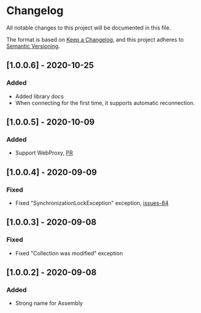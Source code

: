 # Changelog

All notable changes to this project will be documented in this file.

The format is based on [Keep a Changelog](https://keepachangelog.com/en/1.0.0/),
and this project adheres to [Semantic Versioning](https://semver.org/spec/v2.0.0.html).

## [1.0.0.6] - 2020-10-25

### Added

- Added library docs
- When connecting for the first time, it supports automatic reconnection.

## [1.0.0.5] - 2020-10-09

### Added

- Support WebProxy, [PR](https://github.com/doghappy/socket.io-client-csharp/pull/87)

## [1.0.0.4] - 2020-09-09

### Fixed

- Fixed "SynchronizationLockException" exception, [issues-84](https://github.com/doghappy/socket.io-client-csharp/issues/84)

## [1.0.0.3] - 2020-09-08

### Fixed

- Fixed "Collection was modified" exception

## [1.0.0.2] - 2020-09-08

### Added

- Strong name for Assembly